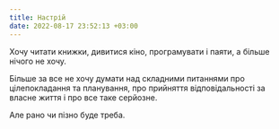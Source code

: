```yaml
---
title: Настрій
date: 2022-08-17 23:52:13 +03:00
---
```


Хочу читати книжки, дивитися кіно, програмувати і паяти, а більше нічого не хочу.

Більше за все не хочу думати над складними питаннями про цілепокладання та планування, про прийняття відповідальності за власне життя і про все таке серйозне.

Але рано чи пізно буде треба.
